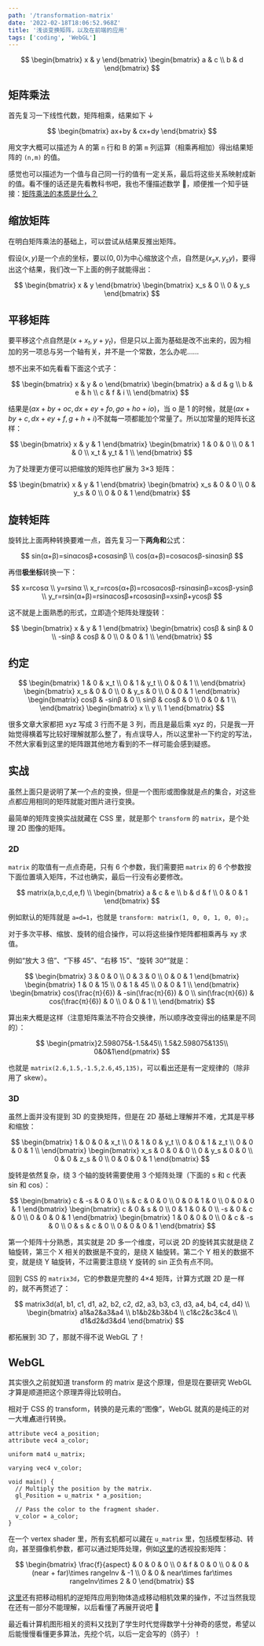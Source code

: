 ```yaml
---
path: '/transformation-matrix'
date: '2022-02-18T18:06:52.968Z'
title: '浅谈变换矩阵，以及在前端的应用'
tags: ['coding', 'WebGL']
---
```


$$
\begin{bmatrix}
x & y
\end{bmatrix}
\begin{bmatrix}
a & c \\
b & d
\end{bmatrix}
$$

## 矩阵乘法

首先复习一下线性代数，矩阵相乘，结果如下 ↓

$$
\begin{bmatrix}
ax+by & cx+dy
\end{bmatrix}
$$

用文字大概可以描述为 A 的第 `n` 行和 B 的第 `m` 列运算（相乘再相加）得出结果矩阵的 `(n,m)` 的值。

感觉也可以描述为一个值与自己同一行的值有一定关系，最后将这些关系映射成新的值。看不懂的话还是先看教科书吧，我也不懂描述数学 🤣，顺便推一个知乎链接：[矩阵乘法的本质是什么？](https://www.zhihu.com/question/21351965)

## 缩放矩阵

在明白矩阵乘法的基础上，可以尝试从结果反推出矩阵。

假设$(x,y)$是一个点的坐标，要以$(0,0)$为中心缩放这个点，自然是$(x_sx,y_sy)$，要得出这个结果，我们改一下上面的例子就能得出：

$$
\begin{bmatrix}
x & y
\end{bmatrix}
\begin{bmatrix}
x_s & 0 \\
0 & y_s
\end{bmatrix}
$$

## 平移矩阵

要平移这个点自然是$(x+x_t,y+y_t)$，但是只以上面为基础是改不出来的，因为相加的另一项总与另一个轴有关，并不是一个常数，怎么办呢……

想不出来不如先看看下面这个式子：

$$
\begin{bmatrix}
x & y & o
\end{bmatrix}
\begin{bmatrix}
a & d & g \\
b & e & h \\
c & f & i \\
\end{bmatrix}
$$

结果是$(ax+by+oc,dx+ey+fo,go+ho+io)$，当 o 是 1 的时候，就是$(ax+by+c,dx+ey+f,g+h+i)$不就每一项都能加个常量了。所以加常量的矩阵长这样：

$$
\begin{bmatrix}
x & y & 1
\end{bmatrix}
\begin{bmatrix}
1 & 0 & 0 \\
0 & 1 & 0 \\
x_t & y_t & 1 \\
\end{bmatrix}
$$

为了处理更方便可以把缩放的矩阵也扩展为 3×3 矩阵：

$$
\begin{bmatrix}
x & y & 1
\end{bmatrix}
\begin{bmatrix}
x_s & 0 & 0 \\
0 & y_s & 0 \\
0 & 0 & 1
\end{bmatrix}
$$

## 旋转矩阵

旋转比上面两种转换要难一点，首先复习一下**两角和**公式：

$$
sin(α+β)=sinαcosβ+cosαsinβ \\
cos(α+β)=cosαcosβ-sinαsinβ
$$

再借**极坐标**转换一下：

$$
x=rcosα \\
y=rsinα \\
x_r=rcos(α+β)=rcosαcosβ-rsinαsinβ=xcosβ-ysinβ \\
y_r=rsin(α+β)=rsinαcosβ+rcosαsinβ=xsinβ+ycosβ
$$

这不就是上面熟悉的形式，立即造个矩阵处理旋转：

$$
\begin{bmatrix}
x & y & 1
\end{bmatrix}
\begin{bmatrix}
cosβ & sinβ & 0 \\
-sinβ & cosβ & 0 \\
0 & 0 & 1 \\
\end{bmatrix}
$$

## 约定

$$
\begin{bmatrix}
1 & 0 & x_t \\
0 & 1 & y_t \\
0 & 0 & 1 \\
\end{bmatrix}
\begin{bmatrix}
x_s & 0 & 0 \\
0 & y_s & 0 \\
0 & 0 & 1
\end{bmatrix}
\begin{bmatrix}
cosβ & -sinβ & 0 \\
sinβ & cosβ & 0 \\
0 & 0 & 1 \\
\end{bmatrix}
\begin{bmatrix}
x \\
y \\
1
\end{bmatrix}
$$

很多文章大家都把 xyz 写成 3 行而不是 3 列，而且是最后乘 xyz 的，只是我一开始觉得横着写比较好理解就那么整了，有点误导人，所以这里补一下约定的写法，不然大家看到这里的矩阵跟其他地方看到的不一样可能会感到疑惑。

## 实战

虽然上面只是说明了某一个点的变换，但是一个图形或图像就是点的集合，对这些点都应用相同的矩阵就能对图片进行变换。

最简单的矩阵变换实战就藏在 CSS 里，就是那个 `transform` 的 `matrix`，是个处理 2D 图像的矩阵。

### 2D

`matrix` 的取值有一点点奇葩，只有 6 个参数，我们需要把 `matrix` 的 6 个参数按下面位置填入矩阵，不过也确实，最后一行没有必要修改。

$$
matrix(a,b,c,d,e,f) \\
\begin{bmatrix}
a & c & e \\
b & d & f \\
0 & 0 & 1
\end{bmatrix}
$$

例如默认的矩阵就是 `a=d=1`，也就是 `transform: matrix(1, 0, 0, 1, 0, 0);`。

对于多次平移、缩放、旋转的组合操作，可以将这些操作矩阵都相乘再与 xy 求值。

例如“放大 3 倍”、“下移 45”、“右移 15”、“旋转 30°”就是：

$$
\begin{bmatrix}
3 & 0 & 0 \\
0 & 3 & 0 \\
0 & 0 & 1
\end{bmatrix}
\begin{bmatrix}
1 & 0 & 15 \\
0 & 1 & 45 \\
0 & 0 & 1 \\
\end{bmatrix}
\begin{bmatrix}
cos(\frac{π}{6}) & -sin(\frac{π}{6}) & 0 \\
sin(\frac{π}{6}) & cos(\frac{π}{6}) & 0 \\
0 & 0 & 1 \\
\end{bmatrix}
$$

算出来大概是这样（注意矩阵乘法不符合交换律，所以顺序改变得出的结果是不同的）：

$$
\begin{pmatrix}2.598075&-1.5&45\\ 1.5&2.598075&135\\ 0&0&1\end{pmatrix}
$$

也就是 `matrix(2.6,1.5,-1.5,2.6,45,135)`，可以看出还是有一定规律的（除非用了 skew）。

### 3D

虽然上面并没有提到 3D 的变换矩阵，但是在 2D 基础上理解并不难，尤其是平移和缩放：

$$
\begin{bmatrix}
1 & 0 & 0 & x_t \\
0 & 1 & 0 & y_t \\
0 & 0 & 1 & z_t \\
0 & 0 & 0 & 1 \\
\end{bmatrix}
\begin{bmatrix}
x_s & 0 & 0 & 0 \\
0 & y_s & 0 & 0 \\
0 & 0 & z_s & 0 \\
0 & 0 & 0 & 1
\end{bmatrix}
$$

旋转是依然复杂，绕 3 个轴的旋转需要使用 3 个矩阵处理（下面的 s 和 c 代表 sin 和 cos）：

$$
\begin{bmatrix}
c & -s & 0 & 0 \\
s & c & 0 & 0 \\
0 & 0 & 1 & 0 \\
0 & 0 & 0 & 1
\end{bmatrix}
\begin{bmatrix}
c & 0 & s & 0 \\
0 & 1 & 0 & 0 \\
-s & 0 & c & 0 \\
0 & 0 & 0 & 1
\end{bmatrix}
\begin{bmatrix}
1 & 0 & 0 & 0 \\
0 & c & -s & 0 \\
0 & s & c & 0 \\
0 & 0 & 0 & 1
\end{bmatrix}
$$

第一个矩阵十分熟悉，其实就是 2D 多一个维度，可以说 2D 的旋转其实就是绕 Z 轴旋转，第三个 X 相关的数据是不变的，是绕 X 轴旋转。第二个 Y 相关的数据不变，就是绕 Y 轴旋转，不过需要注意绕 Y 旋转的 sin 正负有点不同。

回到 CSS 的 `matrix3d`，它的参数是完整的 4×4 矩阵，计算方式跟 2D 是一样的，就不再赘述了：

$$
matrix3d(a1, b1, c1, d1, a2, b2, c2, d2, a3, b3, c3, d3, a4, b4, c4, d4) \\
\begin{bmatrix}
a1&a2&a3&a4 \\
b1&b2&b3&b4 \\
c1&c2&c3&c4 \\
d1&d2&d3&d4
\end{bmatrix}
$$

都拓展到 3D 了，那就不得不说 WebGL 了！

## WebGL

其实很久之前就知道 transform 的 matrix 是这个原理，但是现在要研究 WebGL 才算是顺道把这个原理弄得比较明白。

相对于 CSS 的 transform，转换的是元素的“图像”，WebGL 就真的是纯正的对一大堆**点**进行转换。

```
attribute vec4 a_position;
attribute vec4 a_color;

uniform mat4 u_matrix;

varying vec4 v_color;

void main() {
  // Multiply the position by the matrix.
  gl_Position = u_matrix * a_position;

  // Pass the color to the fragment shader.
  v_color = a_color;
}
```

在一个 vertex shader 里，所有玄机都可以藏在 `u_matrix` 里，包括模型移动、转向，甚至摄像机参数，都可以通过矩阵处理，例如[这里](https://WebGLfundamentals.org/WebGL/lessons/WebGL-3d-perspective.html)的透视投影矩阵：

$$
\begin{bmatrix}
\frac{f}{aspect} & 0 & 0 & 0 \\
0 & f & 0 & 0 \\
0 & 0 & (near + far)\times rangeInv & -1 \\
0 & 0 & near\times far\times rangeInv\times 2 & 0
\end{bmatrix}
$$

[这里](https://WebGLfundamentals.org/WebGL/lessons/WebGL-3d-camera.html)还有把移动相机的逆矩阵应用到物体造成移动相机效果的操作，不过当然我现在还有一部分不能理解，以后看懂了再展开说吧 🤣

最近看计算机图形相关的资料又找到了学生时代觉得数学十分神奇的感觉，希望以后能慢慢看懂更多算法，先挖个坑，以后一定会写的（鸽子）！
